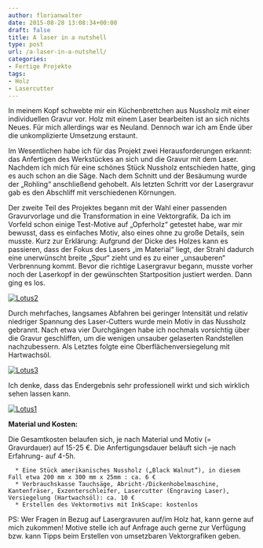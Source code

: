 ```yaml
---
author: florianwalter
date: 2015-08-28 13:08:34+00:00
draft: false
title: A laser in a nutshell
type: post
url: /a-laser-in-a-nutshell/
categories:
- Fertige Projekte
tags:
- Holz
- Lasercutter
---
```


In meinem Kopf schwebte mir ein Küchenbrettchen aus Nussholz mit einer individuellen Gravur vor. Holz mit einem Laser bearbeiten ist an sich nichts Neues. Für mich allerdings war es Neuland. Dennoch war ich am Ende über die unkomplizierte Umsetzung erstaunt.<!-- more -->

Im Wesentlichen habe ich für das Projekt zwei Herausforderungen erkannt: das Anfertigen des Werkstückes an sich und die Gravur mit dem Laser. Nachdem ich mich für eine schönes Stück Nussholz entschieden hatte, ging es auch schon an die Säge. Nach dem Schnitt und der Besäumung wurde der „Rohling“ anschließend gehobelt. Als letzten Schritt vor der Lasergravur gab es den Abschliff mit verschiedenen Körnungen.

Der zweite Teil des Projektes begann mit der Wahl einer passenden Gravurvorlage und die Transformation in eine Vektorgrafik. Da ich im Vorfeld schon einige Test-Motive auf „Opferholz“ getestet habe, war mir bewusst, dass es einfaches Motiv, also eines ohne zu große Details, sein musste. Kurz zur Erklärung: Aufgrund der Dicke des Holzes kann es passieren, dass der Fokus des Lasers „im Material“ liegt, der Strahl dadurch eine unerwünscht breite „Spur“ zieht und es zu einer „unsauberen“ Verbrennung kommt. Bevor die richtige Lasergravur begann, musste vorher noch der Laserkopf in der gewünschten Startposition justiert werden. Dann ging es los.

[![Lotus2](/wp-content/uploads/2015/08/Lotus2-300x200.jpg)
](/wp-content/uploads/2015/08/Lotus2.jpg)

Durch mehrfaches, langsames Abfahren bei geringer Intensität und relativ niedriger Spannung des Laser-Cutters wurde mein Motiv in das Nussholz gebrannt. Nach etwa vier Durchgängen habe ich nochmals vorsichtig über die Gravur geschliffen, um die wenigen unsauber gelaserten Randstellen nachzubessern. Als Letztes folgte eine Oberflächenversiegelung mit Hartwachsöl.

[![Lotus3](/wp-content/uploads/2015/08/Lotus3-300x160.jpg)
](/wp-content/uploads/2015/08/Lotus3.jpg)

Ich denke, dass das Endergebnis sehr professionell wirkt und sich wirklich sehen lassen kann.

[![Lotus1](/wp-content/uploads/2015/08/Lotus1-300x206.jpg)
](/wp-content/uploads/2015/08/Lotus1.jpg)

**Material und Kosten:**

Die Gesamtkosten belaufen sich, je nach Material und Motiv (= Gravurdauer) auf 15-25 €. Die Anfertigungsdauer beläuft sich –je nach Erfahrung- auf 4-5h.



	  * Eine Stück amerikanisches Nussholz („Black Walnut“), in diesem Fall etwa 200 mm x 300 mm x 25mm : ca. 6 €
	  * Verbrauchskasse Tauchsäge, Abricht-/Dickenhobelmaschine, Kantenfräser, Exzenterschleifer, Lasercutter (Engraving Laser), Versiegelung (Hartwachsöl): ca. 10 €
	  * Erstellen des Vektormotivs mit InkScape: kostenlos

PS: Wer Fragen in Bezug auf Lasergravuren auf/im Holz hat, kann gerne auf mich zukommen! Motive stelle ich auf Anfrage auch gerne zur Verfügung bzw. kann Tipps beim Erstellen von umsetzbaren Vektorgrafiken geben.






